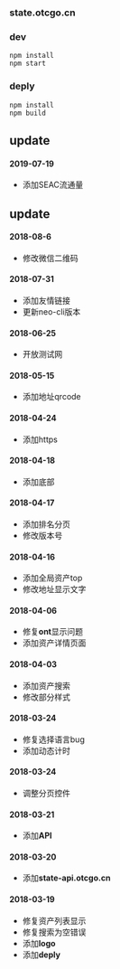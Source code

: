 ### state.otcgo.cn


### dev
```
npm install
npm start
```


### deply
```
npm install 
npm build
```


## update
#### 2019-07-19
* 添加SEAC流通量

## update
#### 2018-08-6
* 修改微信二维码



#### 2018-07-31
* 添加友情链接
* 更新neo-cli版本

#### 2018-06-25
* 开放测试网

#### 2018-05-15
* 添加地址qrcode

#### 2018-04-24
* 添加https

#### 2018-04-18
* 添加底部



#### 2018-04-17
* 添加排名分页
* 修改版本号

#### 2018-04-16
* 添加全局资产top
* 修改地址显示文字

#### 2018-04-06
* 修复**ont**显示问题
* 添加资产详情页面


#### 2018-04-03
* 添加资产搜索
* 修改部分样式

#### 2018-03-24
* 修复选择语言bug
* 添加动态计时


#### 2018-03-24
* 调整分页控件

#### 2018-03-21
* 添加**API**

#### 2018-03-20
* 添加**state-api.otcgo.cn**


#### 2018-03-19
* 修复资产列表显示
* 修复搜索为空错误
* 添加**logo**
* 添加**deply**